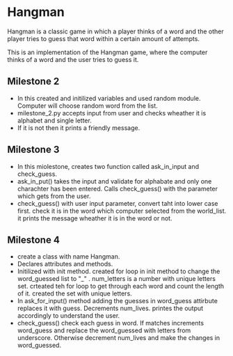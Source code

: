 # Hangman
Hangman is a classic game in which a player thinks of a word and the other player tries to guess that word within a certain amount of attempts.

This is an implementation of the Hangman game, where the computer thinks of a word and the user tries to guess it. 



## Milestone 2
- In this created and initilized variables and used random module. Computer will choose random word from the list.
- milestone_2.py accepts input from user and checks wheather it is alphabet and single letter.
- If it is not then it prints a friendly message.

## Milestone 3
- In this miolestone, creates two function called ask_in_input and check_guess.
- ask_in_put() takes the input and validate for alphabate and only one charachter has been entered.
  Calls check_guess() with the parameter which gets from the user.
- check_guess() with user input parameter, convert taht into lower case first. check it is in the word which computer selected   from the world_list.
it prints the message wheather it is in the word or not.

## Milestone 4
- create a class with name Hangman.
- Declares attributes and methods.
- Initilized with init method. created for loop in init method to change the word_guessed list to "_" . num_letters is a number with unique letters set. crteated teh for loop to get through each word and count the length of it. created the set with unique letters. 
- In ask_for_input() method adding the guesses in word_guess attirbute replaces it with guess. Decrements num_lives. printes the output accordingly to understand the user.
- check_guess() check each guess in word. If matches increments word_guess and replace the word_guessed with letters from underscore. Otherwise decrement num_lives and make the changes in word_guessed. 

